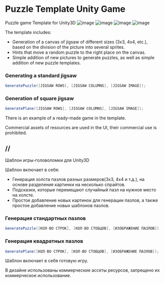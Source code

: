 # Puzzle Template Unity Game

Puzzle game Template for Unity3D
![image](https://user-images.githubusercontent.com/24777994/222443639-e00ecd66-11bd-4656-b82b-1770313ad551.png)
![image](https://user-images.githubusercontent.com/24777994/222443805-ca644aa4-2bbb-4691-8344-c07502b25e39.png)
![image](https://user-images.githubusercontent.com/24777994/222444065-e1f299f3-0080-4d00-9cfa-dbcad223a60b.png)
![image](https://user-images.githubusercontent.com/24777994/222444225-0c5edf12-f4b2-44ea-9528-5de14c434dc4.png)

The template includes:

* Generation of a canvas of jigsaw of different sizes (3x3, 4x4, etc.), based on the division of the picture into several sprites.
* Hints that move a random puzzle to the right place on the canvas.
* Simple addition of new pictures to generate puzzles, as well as simple addition of new puzzle templates.


### Generating a standard jigsaw
```csharp
GeneratePuzzle([JIGSAW ROWS], [JIGSAW COLUMNS], [JIGSAW IMAGE]);
```
### Generation of square jigsaw
```csharp
GeneratePlane([JIGSAW ROWS], [JIGSAW COLUMNS], [JIGSAW IMAGE]);
```

There is an example of a ready-made game in the template.

Commercial assets of resources are used in the UI, their commercial use is prohibited.


## // 

Шаблон игры-головоломки для Unity3D 

Шаблон включает в себя:

* Генерация холста пазлов разных размеров(3x3, 4x4 и т.д.), на основе разделения картинки на несколько спрайтов.
* Подсказки, которые перемещают случайный пазл на нужное место на холсте.
* Простое добавление новых картинок для генерации пазлов, а также простое добавление новых шаблонов пазлов.

### Генерация стандартных пазлов
```csharp
GeneratePuzzle([КОЛ-ВО СТРОК], [КОЛ-ВО СТОБЦОВ], [ИЗОБРАЖЕНИЕ ПАЗЛОВ]);
```
### Генерация квадратных пазлов
```csharp
GeneratePlane([КОЛ-ВО СТРОК], [КОЛ-ВО СТОБЦОВ], [ИЗОБРАЖЕНИЕ ПАЗЛОВ]);
```

Шаблон включает в себя готовую игру.

В дизайне использованы коммерческие ассеты ресурсов, запрещено их коммерческое использование.
